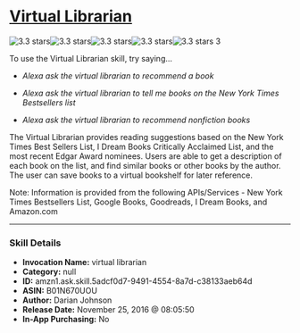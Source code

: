 # [Virtual Librarian](http://alexa.amazon.com/#skills/amzn1.ask.skill.5adcf0d7-9491-4554-8a7d-c38133aeb64d)
![3.3 stars](../../images/ic_star_black_18dp_1x.png)![3.3 stars](../../images/ic_star_black_18dp_1x.png)![3.3 stars](../../images/ic_star_black_18dp_1x.png)![3.3 stars](../../images/ic_star_half_black_18dp_1x.png)![3.3 stars](../../images/ic_star_border_black_18dp_1x.png) 3

To use the Virtual Librarian skill, try saying...

* *Alexa ask the virtual librarian to recommend a book*

* *Alexa ask the virtual librarian to tell me books on the New York Times Bestsellers list*

* *Alexa ask the virtual librarian to recommend nonfiction books*

The Virtual Librarian provides reading suggestions based on the New York Times Best Sellers List, I Dream Books Critically Acclaimed List, and the most recent Edgar Award nominees. Users are able to get a description of each book on the list, and find similar books or other books by the author. The user can save books to a virtual bookshelf for later reference.

Note: Information is provided from the following APIs/Services - New York Times Bestsellers List, Google Books, Goodreads, I Dream Books, and Amazon.com

***

### Skill Details

* **Invocation Name:** virtual librarian
* **Category:** null
* **ID:** amzn1.ask.skill.5adcf0d7-9491-4554-8a7d-c38133aeb64d
* **ASIN:** B01N670UOU
* **Author:** Darian Johnson
* **Release Date:** November 25, 2016 @ 08:05:50
* **In-App Purchasing:** No

